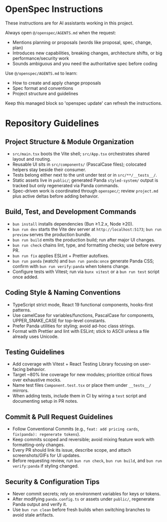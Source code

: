 <!-- OPENSPEC:START -->

# OpenSpec Instructions

These instructions are for AI assistants working in this project.

Always open `@/openspec/AGENTS.md` when the request:

- Mentions planning or proposals (words like proposal, spec, change, plan)
- Introduces new capabilities, breaking changes, architecture shifts, or big performance/security work
- Sounds ambiguous and you need the authoritative spec before coding

Use `@/openspec/AGENTS.md` to learn:

- How to create and apply change proposals
- Spec format and conventions
- Project structure and guidelines

Keep this managed block so 'openspec update' can refresh the instructions.

<!-- OPENSPEC:END -->

# Repository Guidelines

## Project Structure & Module Organization

- `src/main.tsx` boots the Vite shell; `src/App.tsx` orchestrates shared layout and routing.
- Reusable UI sits in `src/components/` (PascalCase files); colocated helpers stay beside their consumer.
- Tests belong either next to the unit under test or in `src/**/__tests__/`.
- Static assets live in `public/`; generated Panda `styled-system/` output is tracked but only regenerated via Panda commands.
- Spec-driven work is coordinated through `openspec/`; review `project.md` plus active deltas before adding behavior.

## Build, Test, and Development Commands

- `bun install` installs dependencies (Bun ≥1.2.x, Node ≥20).
- `bun run dev` starts the Vite dev server at `http://localhost:5173`; `bun run preview` serves the production bundle.
- `bun run build` emits the production build; run after major UI changes.
- `bun run check` chains lint, type, and formatting checks; use before every PR.
- `bun run fix` applies ESLint + Prettier autofixes.
- `bun run panda` (watch) and `bun run panda:once` generate Panda CSS; confirm with `bun run verify:panda` when tokens change.
- Configure tests with Vitest; run via `bunx vitest` or a `bun run test` script once added.

## Coding Style & Naming Conventions

- TypeScript strict mode, React 19 functional components, hooks-first patterns.
- Use camelCase for variables/functions, PascalCase for components, UPPER_SNAKE_CASE for top-level constants.
- Prefer Panda utilities for styling; avoid ad-hoc class strings.
- Format with Prettier and lint with ESLint; stick to ASCII unless a file already uses Unicode.

## Testing Guidelines

- Add coverage with Vitest + React Testing Library focusing on user-facing behavior.
- Target ~80% line coverage for new modules; prioritize critical flows over exhaustive mocks.
- Name test files `Component.test.tsx` or place them under `__tests__/` mirrors.
- When adding tests, include them in CI by wiring a `test` script and documenting setup in PR notes.

## Commit & Pull Request Guidelines

- Follow Conventional Commits (e.g., `feat: add pricing cards`, `fix(panda): regenerate tokens`).
- Keep commits scoped and reversible; avoid mixing feature work with formatting-only changes.
- Every PR should link its issue, describe scope, and attach screenshots/GIFs for UI updates.
- Before requesting review, run `bun run check`, `bun run build`, and `bun run verify:panda` if styling changed.

## Security & Configuration Tips

- Never commit secrets; rely on environment variables for keys or tokens.
- After modifying `panda.config.ts` or assets under `public/`, regenerate Panda output and verify it.
- Use `bun run clean` before fresh builds when switching branches to avoid stale artifacts.
